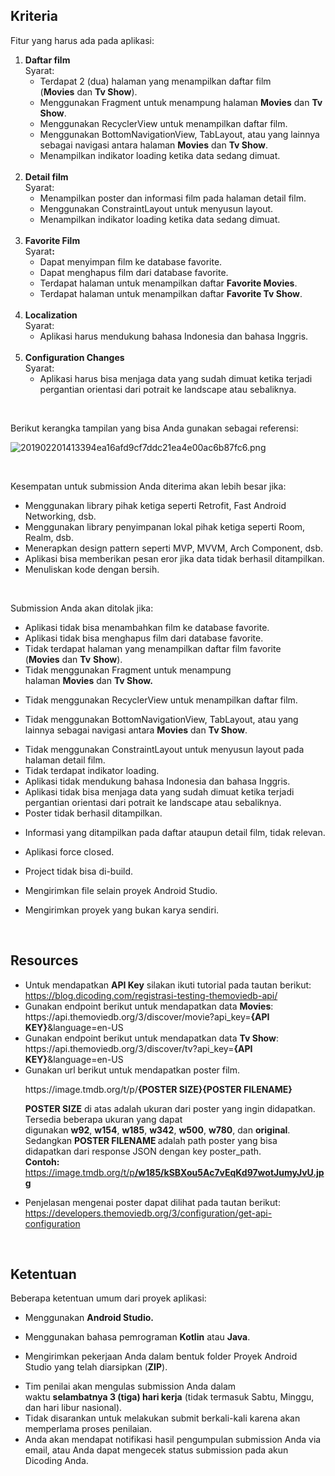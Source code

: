 <h2>Kriteria</h2>
<p>Fitur yang harus ada pada aplikasi:</p>
<ol>
<li title=""><strong>Daftar film<br /></strong>Syarat:
<ul>
<li>Terdapat 2 (dua) halaman yang menampilkan daftar film (<strong>Movies</strong>&nbsp;dan&nbsp;<strong>Tv Show</strong>).</li>
<li title="">Menggunakan&nbsp;Fragment&nbsp;untuk menampung halaman&nbsp;<strong>Movies</strong>&nbsp;dan&nbsp;<strong>Tv Show</strong>.</li>
<li title="">Menggunakan&nbsp;RecyclerView&nbsp;untuk menampilkan daftar film.</li>
<li title="">Menggunakan&nbsp;BottomNavigationView,&nbsp;TabLayout, atau yang lainnya sebagai navigasi antara halaman&nbsp;<strong>Movies</strong>&nbsp;dan&nbsp;<strong>Tv Show</strong>.</li>
<li title="">Menampilkan indikator loading ketika data sedang dimuat.<br /><br /></li>
</ul>
</li>
<li title=""><strong>Detail film<br /></strong>Syarat:
<ul>
<li title="">Menampilkan poster dan informasi film pada halaman detail film.</li>
<li title="">Menggunakan&nbsp;ConstraintLayout&nbsp;untuk menyusun layout.</li>
<li title="">Menampilkan indikator loading ketika data sedang dimuat.<br /><br /></li>
</ul>
</li>
<li><strong>Favorite Film</strong><br />Syarat<strong>:</strong>
<ul>
<li>Dapat menyimpan film ke database favorite.</li>
<li>Dapat menghapus film dari database favorite.</li>
<li>Terdapat halaman untuk menampilkan daftar&nbsp;<strong>Favorite Movies</strong>.</li>
<li>Terdapat halaman untuk menampilkan daftar&nbsp;<strong>Favorite Tv Show</strong>.<br /><br /></li>
</ul>
</li>
<li title=""><strong>Localization</strong><br />Syarat:
<ul>
<li title="">Aplikasi harus mendukung bahasa Indonesia dan bahasa Inggris.<br /><br /></li>
</ul>
</li>
<li title=""><strong>Configuration Changes<br /></strong>Syarat:
<ul>
<li title="">Aplikasi harus bisa menjaga data yang sudah dimuat ketika terjadi pergantian orientasi dari potrait ke landscape atau sebaliknya.</li>
</ul>
</li>
</ol>
<p>&nbsp;</p>
<p title="">Berikut kerangka tampilan yang bisa Anda gunakan sebagai referensi:</p>
<p title=""><img class="fr-dib fr-draggable fr-fil" src="https://dicodingacademy.blob.core.windows.net/academies/201902201413394ea16afd9cf7ddc21ea4e00ac6b87fc6.png" alt="201902201413394ea16afd9cf7ddc21ea4e00ac6b87fc6.png" /></p>
<p>&nbsp;</p>
<p title="">Kesempatan untuk submission Anda diterima akan lebih besar jika:</p>
<ul>
<li title="">Menggunakan library pihak ketiga seperti Retrofit, Fast Android Networking, dsb.</li>
<li title="">Menggunakan library penyimpanan lokal pihak ketiga seperti Room, Realm, dsb.</li>
<li title="">Menerapkan design pattern seperti MVP, MVVM, Arch Component, dsb.</li>
<li title="">Aplikasi bisa memberikan pesan eror jika data tidak berhasil ditampilkan.</li>
<li dir="ltr" title="">Menuliskan kode dengan bersih.</li>
</ul>
<p title="">&nbsp;</p>
<p dir="ltr" title="">Submission Anda akan ditolak jika:</p>
<ul>
<li>Aplikasi tidak bisa menambahkan film ke database favorite.</li>
<li>Aplikasi tidak bisa menghapus film dari database favorite.</li>
<li>Tidak terdapat halaman yang menampilkan daftar film favorite (<strong>Movies</strong>&nbsp;dan&nbsp;<strong>Tv</strong>&nbsp;<strong>Show</strong>).</li>
<li>Tidak menggunakan&nbsp;Fragment&nbsp;untuk menampung halaman&nbsp;<strong>Movies</strong>&nbsp;dan&nbsp;<strong>Tv Show</strong><strong>.</strong></li>
<li dir="ltr" title="">
<p dir="ltr" title="">Tidak menggunakan&nbsp;RecyclerView&nbsp;untuk menampilkan daftar film.</p>
</li>
<li dir="ltr" title="">
<p dir="ltr" title="">Tidak menggunakan&nbsp;BottomNavigationView,&nbsp;TabLayout, atau yang lainnya sebagai navigasi antara&nbsp;<strong>Movies</strong>&nbsp;dan&nbsp;<strong>Tv Show</strong>.</p>
</li>
<li title="">Tidak menggunakan&nbsp;ConstraintLayout&nbsp;untuk menyusun layout pada halaman detail film.</li>
<li title="">Tidak terdapat indikator loading.</li>
<li title="">Aplikasi tidak mendukung bahasa Indonesia dan bahasa Inggris.</li>
<li>Aplikasi tidak bisa menjaga data yang sudah dimuat ketika terjadi pergantian orientasi dari potrait ke landscape atau sebaliknya.</li>
<li title="">Poster tidak berhasil ditampilkan.</li>
<li dir="ltr" title="">
<p dir="ltr" title="">Informasi yang ditampilkan pada daftar ataupun detail film, tidak relevan.</p>
</li>
<li dir="ltr" title="">
<p dir="ltr" title="">Aplikasi force closed.</p>
</li>
<li dir="ltr" title="">
<p dir="ltr" title="">Project tidak bisa di-build.</p>
</li>
<li dir="ltr" title="">
<p dir="ltr" title="">Mengirimkan file selain proyek Android Studio.</p>
</li>
<li dir="ltr" title="">
<p dir="ltr" title="">Mengirimkan proyek yang bukan karya sendiri.</p>
</li>
</ul>
<p>&nbsp;</p>
<h2 title="">Resources</h2>
<ul>
<li title="">Untuk mendapatkan&nbsp;<strong>API Key</strong>&nbsp;silakan ikuti tutorial pada tautan berikut:<br /><a href="https://blog.dicoding.com/registrasi-testing-themoviedb-api/" target="_blank" rel="noreferrer noopener">https://blog.dicoding.com/registrasi-testing-themoviedb-api/</a></li>
<li title="">Gunakan endpoint berikut untuk mendapatkan data&nbsp;<strong>Movies</strong>:<br />https://api.themoviedb.org/3/discover/movie?api_key=<strong>{API KEY}</strong>&amp;language=en-US</li>
<li title="">Gunakan endpoint berikut untuk mendapatkan data&nbsp;<strong>Tv Show</strong>:<br />https://api.themoviedb.org/3/discover/tv?api_key=<strong>{API KEY}</strong>&amp;language=en-US</li>
<li title="">Gunakan url berikut untuk mendapatkan poster film.
<p title="">https://image.tmdb.org/t/p/<strong>{POSTER SIZE}</strong><strong>{POSTER FILENAME}</strong></p>
<p title=""><strong>POSTER SIZE</strong>&nbsp;di atas adalah ukuran dari poster yang ingin didapatkan. Tersedia beberapa ukuran yang dapat digunakan&nbsp;<strong>w92</strong>,&nbsp;<strong>w154</strong>,&nbsp;<strong>w185</strong>,&nbsp;<strong>w342</strong>,&nbsp;<strong>w500</strong>,&nbsp;<strong>w780</strong>, dan&nbsp;<strong>original</strong>. Sedangkan&nbsp;<strong>POSTER FILENAME&nbsp;</strong>adalah path poster yang bisa didapatkan dari response<em>&nbsp;</em>JSON dengan key poster_path.<br /><strong>Contoh:</strong><br /><a href="https://image.tmdb.org/t/p/w185/kSBXou5Ac7vEqKd97wotJumyJvU.jpg" target="_blank" rel="noreferrer noopener">https://image.tmdb.org/t/p<strong>/</strong><strong>w185</strong><strong>/</strong><strong>kSBXou5Ac7vEqKd97wotJumyJvU.jpg</strong></a></p>
</li>
<li title="">
<p title="">Penjelasan mengenai poster dapat dilihat pada tautan berikut:<br /><a href="https://developers.themoviedb.org/3/configuration/get-api-configuration" target="_blank" rel="noreferrer noopener">https://developers.themoviedb.org/3/configuration/get-api-configuration</a></p>
</li>
</ul>
<p title="">&nbsp;</p>
<h2 title=""><strong>Ketentuan</strong></h2>
<p dir="ltr" title="">Beberapa ketentuan umum dari proyek aplikasi:</p>
<ul>
<li dir="ltr" title="">
<p dir="ltr" title="">Menggunakan&nbsp;<strong>Android Studio.</strong></p>
</li>
<li dir="ltr" title="">
<p dir="ltr" title="">Menggunakan bahasa pemrograman&nbsp;<strong>Kotlin</strong>&nbsp;atau&nbsp;<strong>Java</strong>.</p>
</li>
<li dir="ltr" title="">
<p dir="ltr" title="">Mengirimkan pekerjaan Anda dalam bentuk folder Proyek Android Studio yang telah diarsipkan (<strong>ZIP</strong>).</p>
</li>
<li dir="ltr" title="">Tim penilai akan mengulas submission Anda dalam waktu&nbsp;<strong>selambatnya</strong><strong>&nbsp;3 (tiga) hari kerja</strong>&nbsp;(tidak termasuk Sabtu, Minggu, dan hari libur nasional).</li>
<li dir="ltr" title="">Tidak disarankan untuk melakukan submit berkali-kali karena akan memperlama proses penilaian.</li>
<li dir="ltr" title="">Anda akan mendapat notifikasi hasil pengumpulan submission Anda via email, atau Anda dapat mengecek status submission pada akun Dicoding Anda.</li>
</ul>
